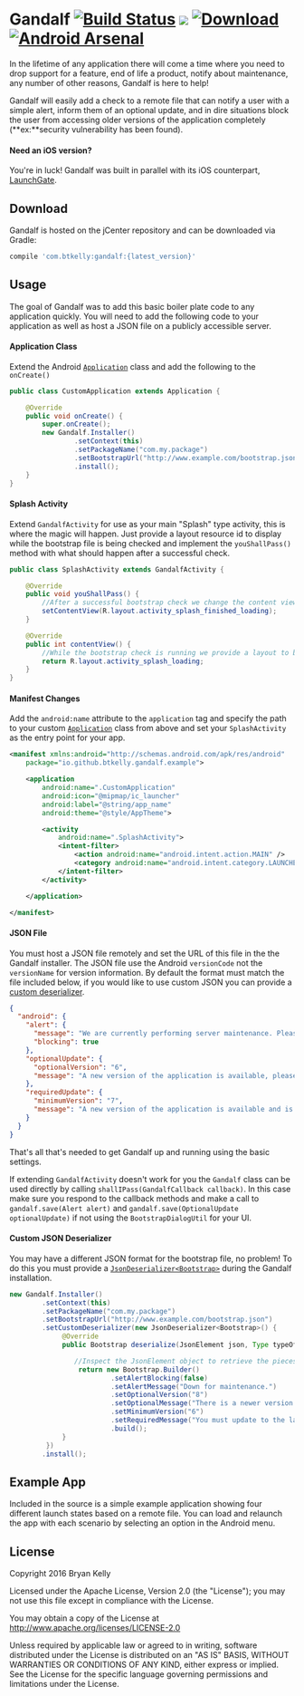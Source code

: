 # Gandalf [![Build Status](https://travis-ci.org/btkelly/gandalf.svg?branch=master)](https://travis-ci.org/btkelly/gandalf) <a href="http://www.detroitlabs.com/"><img src="https://img.shields.io/badge/Sponsor-Detroit%20Labs-000000.svg" /></a> [ ![Download](https://api.bintray.com/packages/btkelly/maven/gandalf/images/download.svg) ](https://bintray.com/btkelly/maven/gandalf/_latestVersion) [![Android Arsenal](https://img.shields.io/badge/Android%20Arsenal-Gandalf-green.svg?style=true)](https://android-arsenal.com/details/1/3127)

In the lifetime of any application there will come a time where you need to drop support for a feature, end of life a product, notify about maintenance, any number of other reasons, Gandalf is here to help!

Gandalf will easily add a check to a remote file that can notify a user with a simple alert, inform them of an optional update, and in dire situations block the user from accessing older versions of the application completely (**ex:**security vulnerability has been found).

#### Need an iOS version?
You're in luck! Gandalf was built in parallel with its iOS counterpart,
[LaunchGate](http://dtrenz.github.io/LaunchGate/).

## Download

Gandalf is hosted on the jCenter repository and can be downloaded via Gradle: 

```groovy
compile 'com.btkelly:gandalf:{latest_version}'
```

## Usage

The goal of Gandalf was to add this basic boiler plate code to any application quickly. You will need to add the following code to your application as well as host a JSON file on a publicly accessible server.

#### Application Class

Extend the Android [`Application`](http://developer.android.com/reference/android/app/Application.html) class and add the following to the `onCreate()`

```java
public class CustomApplication extends Application {

    @Override
    public void onCreate() {
        super.onCreate();
        new Gandalf.Installer()
                .setContext(this)
                .setPackageName("com.my.package")
                .setBootstrapUrl("http://www.example.com/bootstrap.json")
                .install();
    }
}
```

#### Splash Activity

Extend `GandalfActivity` for use as your main "Splash" type activity, this is where the magic will happen. Just provide a layout resource id to display while the bootstrap file is being checked and implement the `youShallPass()` method with what should happen after a successful check.

```java
public class SplashActivity extends GandalfActivity {

    @Override
    public void youShallPass() {
        //After a successful bootstrap check we change the content view, you may also load a new activity or do whatever logic you want after the check is complete.
        setContentView(R.layout.activity_splash_finished_loading);
    }

    @Override
    public int contentView() {
        //While the bootstrap check is running we provide a layout to be displayed
        return R.layout.activity_splash_loading;
    }
}
```

#### Manifest Changes

Add the `android:name` attribute to the `application` tag and specify the path to your custom [`Application`](http://developer.android.com/reference/android/app/Application.html) class from above and set your `SplashActivity` as the entry point for your app. 

```xml
<manifest xmlns:android="http://schemas.android.com/apk/res/android"
    package="io.github.btkelly.gandalf.example">

    <application
        android:name=".CustomApplication"
        android:icon="@mipmap/ic_launcher"
        android:label="@string/app_name"
        android:theme="@style/AppTheme">

        <activity
            android:name=".SplashActivity">
            <intent-filter>
                <action android:name="android.intent.action.MAIN" />
                <category android:name="android.intent.category.LAUNCHER" />
            </intent-filter>
        </activity>

    </application>

</manifest>
```

#### JSON File

You must host a JSON file remotely and set the URL of this file in the the Gandalf installer. The JSON file use the Android `versionCode` not the `versionName` for version information. By default the format must match the file included below, if you would like to use custom JSON you can provide a [custom deserializer](#custom-json-deserializer).

```json
{
  "android": {
    "alert": {
      "message": "We are currently performing server maintenance. Please try again later.",
      "blocking": true
    },
    "optionalUpdate": {
      "optionalVersion": "6",
      "message": "A new version of the application is available, please click below to update to the latest version."
    },
    "requiredUpdate": {
      "minimumVersion": "7",
      "message": "A new version of the application is available and is required to continue, please click below to update to the latest version."
    }
  }
}
```


That's all that's needed to get Gandalf up and running using the basic settings.
 
If extending `GandalfActivity` doesn't work for you the `Gandalf` class can be used directly by calling `shallIPass(GandalfCallback callback)`. In this case make sure you respond to the callback methods and make a call to `gandalf.save(Alert alert)` and `gandalf.save(OptionalUpdate optionalUpdate)` if not using the `BootstrapDialogUtil` for your UI.

#### Custom JSON Deserializer

You may have a different JSON format for the bootstrap file, no problem! To do this you must provide a [`JsonDeserializer<Bootstrap>`](https://google-gson.googlecode.com/svn/trunk/gson/docs/javadocs/com/google/gson/JsonDeserializer.html) during the Gandalf installation.

```java
new Gandalf.Installer()
        .setContext(this)
        .setPackageName("com.my.package")
        .setBootstrapUrl("http://www.example.com/bootstrap.json")                
        .setCustomDeserializer(new JsonDeserializer<Bootstrap>() {
             @Override
             public Bootstrap deserialize(JsonElement json, Type typeOfT, JsonDeserializationContext context) throws JsonParseException {

                //Inspect the JsonElement object to retrieve the pieces of the Bootstrap file and return using the builder like below
                 return new Bootstrap.Builder()
                         .setAlertBlocking(false)
                         .setAlertMessage("Down for maintenance.")
                         .setOptionalVersion("8")
                         .setOptionalMessage("There is a newer version of the app, please update below.")
                         .setMinimumVersion("6")
                         .setRequiredMessage("You must update to the latest version of the app.")
                         .build();
             }
         })
        .install();
```

## Example App

Included in the source is a simple example application showing four different launch states based on a remote file. You can load and relaunch the app with each scenario by selecting an option in the Android menu.

## License

Copyright 2016 Bryan Kelly

Licensed under the Apache License, Version 2.0 (the "License"); you may not
use this file except in compliance with the License.

You may obtain a copy of the License at
http://www.apache.org/licenses/LICENSE-2.0

Unless required by applicable law or agreed to in writing, software
distributed under the License is distributed on an "AS IS" BASIS, WITHOUT
WARRANTIES OR CONDITIONS OF ANY KIND, either express or implied. See the
License for the specific language governing permissions and limitations
under the License.
